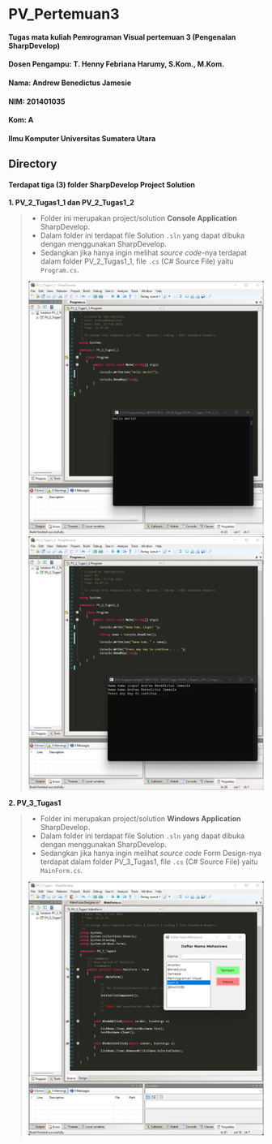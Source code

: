 # PV_Pertemuan3
#### Tugas mata kuliah Pemrograman Visual pertemuan 3 (Pengenalan SharpDevelop)
#### Dosen Pengampu: T. Henny Febriana Harumy, S.Kom., M.Kom.

#### Nama: Andrew Benedictus Jamesie
#### NIM: 201401035
#### Kom: A
#### Ilmu Komputer Universitas Sumatera Utara

## Directory
#### Terdapat tiga (3) folder SharpDevelop Project Solution

**1. PV_2_Tugas1_1 dan PV_2_Tugas1_2**
> - Folder ini merupakan project/solution __Console Application__ SharpDevelop.
> - Dalam folder ini terdapat file Solution `.sln` yang dapat dibuka dengan menggunakan SharpDevelop.
> - Sedangkan jika hanya ingin melihat _source code_-nya terdapat dalam folder PV_2_Tugas1_1, file `.cs` (C# Source File) yaitu `Program.cs`.
> 
> ![alt text](https://github.com/aNdr3W03/PV_Pertemuan3/blob/main/%5BPV%5D%20-%20%5B3%5D%20Screenshot%201.png?raw=true)
> ![alt text](https://github.com/aNdr3W03/PV_Pertemuan3/blob/main/%5BPV%5D%20-%20%5B3%5D%20Screenshot%202.png?raw=true)

**2. PV_3_Tugas1**
> - Folder ini merupakan project/solution __Windows Application__ SharpDevelop.
> - Dalam folder ini terdapat file Solution `.sln` yang dapat dibuka dengan menggunakan SharpDevelop.
> - Sedangkan jika hanya ingin melihat _source code_ Form Design-nya terdapat dalam folder PV_3_Tugas1, file `.cs` (C# Source File) yaitu `MainForm.cs`.
> 
> ![alt text](https://github.com/aNdr3W03/PV_Pertemuan3/blob/main/%5BPV%5D%20-%20%5B3%5D%20Screenshot%203.png?raw=true)
